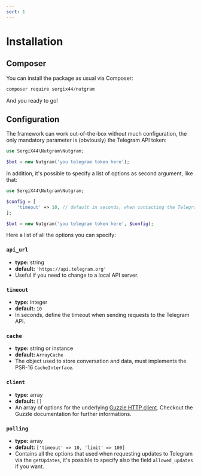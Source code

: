 ```yaml
---
sort: 1
---
```


# Installation

## Composer

You can install the package as usual via Composer:

```bash
composer require sergix44/nutgram
```

And you ready to go!

## Configuration

The framework can work out-of-the-box without much configuration, the only mandatory parameter is (obviously) the
Telegram API token:

```php
use SergiX44\Nutgram\Nutgram;

$bot = new Nutgram('you telegram token here');
```

In addition, it's possible to specify a list of options as second argument, like that:

```php
use SergiX44\Nutgram\Nutgram;

$config = [
    'timeout' => 10, // default in seconds, when contacting the Telegram API
];

$bot = new Nutgram('you telegram token here', $config);
```

Here a list of all the options you can specify:

### `api_url`

- **type:** string
- **default:** `'https://api.telegram.org'`
- Useful if you need to change to a local API server.

### `timeout`

- **type:** integer
- **default:** `10`
- In seconds, define the timeout when sending requests to the Telegram API.

### `cache`

- **type:** string or instance
- **default:** `ArrayCache`
- The object used to store conversation and data, must implements the PSR-16 `CacheInterface`.

### `client`

- **type:** array
- **default:** `[]`
- An array of options for the underlying [Guzzle HTTP client](https://docs.guzzlephp.org/en/stable/quickstart.html).
  Checkout the Guzzle documentation for further informations.

### `polling`

- **type:** array
- **default:** `['timeout' => 10, 'limit' => 100]`
- Contains all the options that used when requesting updates to Telegram via the `getUpdates`, it's possible to specify
  also the field `allowed_updates` if you want.